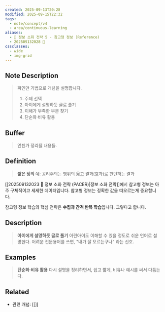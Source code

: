 ```yaml
---
created: 2025-09-13T20:28
modified: 2025-09-15T22:32
tags:
  - note/concept/v4
  - area/continuous-learning
aliases:
  - 🌱 정보 소화 전략 5 - 참고형 정보 (Reference)
  - 202509132028 🌱
cssclasses:
  - wide
  - img-grid
---
```

## Note Description

> 파인만 기법으로 개념을 설명합니다.
> 1. 주제 선택
> 2. 아이에게 설명하듯 글로 풀기
> 3. 이해가 부족한 부분 찾기
> 4. 단순화·비유 활용

## Buffer

> 언젠가 정리될 내용들.

## Definition

> **짧은 정의**
> 예: 공리주의는 행위의 옳고 결과(효과)로 판단하는 결과

[[202509132023 🌱 정보 소화 전략 (PACER)|정보 소화 전략]]에서 참고형 정보는 아주 구체적이고 세세한 데이터입니다. 참고형 정보는 정확한 값을 떠오르는게 중요합니다.

참고형 정보 학습의 핵심 전략은 **수집과 간격 반복 학습**입니다. 그렇다고 합니다.

## Description

> **아이에게 설명하듯 글로 풀기**
> 어린아이도 이해할 수 있을 정도로 쉬운 언어로 설명한다.
> 어려운 전문용어를 쓰면, "내가 잘 모르는구나" 라는 신호.

## Examples

> **단순화·비유 활용**
> 다시 설명을 정리하면서, 쉽고 짧게, 비유나 예시를 써서 다듬는다.

## Related

- 관련 개념: [[]]